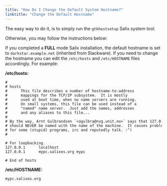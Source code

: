 ```yaml
---
title: "How Do I Change the Default System Hostname?"
linktitle: "Change the Default Hostname"
---
```


The easy way to do it, is to simply run the `gtkhostsetup` Salix system
tool.

Otherwise, you may follow the instructions below:

If you completed a **FULL** mode Salix installation, the default
hostname is set to `darkstar.example.net` (inherited from Slackware). If
you need to change the hostname you can edit the `/etc/hosts` and
`/etc/HOSTNAME` files accordingly. For example:

**/etc/hosts:**
```
#
# hosts
#      This file describes a number of hostname-to-address
#      mappings for the TCP/IP subsystem.  It is mostly
#      used at boot time, when no name servers are running.
#      On small systems, this file can be used instead of a
#      "named" name server.  Just add the names, addresses
#      and any aliases to this file...
#
# By the way, Arnt Gulbrandsen `<agulbra@nvg.unit.no>` says that 127.0.0.1
# should NEVER be named with the name of the machine.  It causes problems
# for some (stupid) programs, irc and reputedly talk. :^)
#
 
# For loopbacking.
127.0.0.1      localhost
127.0.0.1      mypc.salixos.org mypc

# End of hosts
```

**/etc/HOSTNAME:**
```
mypc.salixos.org
```

